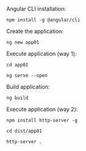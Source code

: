 Angular CLI installation:

    npm install -g @angular/cli

Create the application:

    ng new app01

Execute application (way 1):

    cd app01

    ng serve --open

Build application:

    ng build

Execute application (way 2):

    npm install http-server -g

    cd dist/app01

    http-server .

